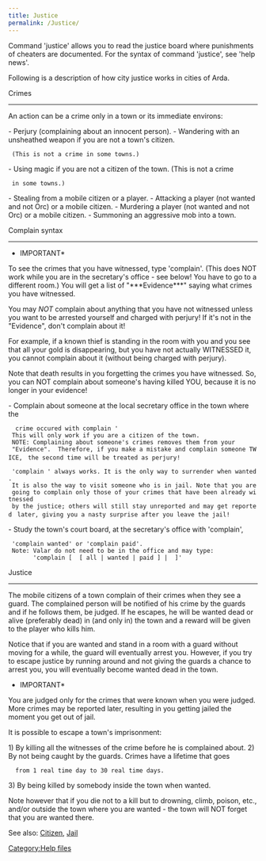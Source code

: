 ```yaml
---
title: Justice
permalink: /Justice/
---
```


Command 'justice' allows you to read the justice board where punishments
of cheaters are documented. For the syntax of command 'justice', see
'help news'.

Following is a description of how city justice works in cities of Arda.

Crimes

------------------------------------------------------------------------

An action can be a crime only in a town or its immediate environs:

\- Perjury (complaining about an innocent person). - Wandering with an
unsheathed weapon if you are not a town's citizen.

` (This is not a crime in some towns.)`

\- Using magic if you are not a citizen of the town. (This is not a
crime

` in some towns.)`

\- Stealing from a mobile citizen or a player. - Attacking a player (not
wanted and not Orc) or a mobile citizen. - Murdering a player (not
wanted and not Orc) or a mobile citizen. - Summoning an aggressive mob
into a town.

Complain syntax

------------------------------------------------------------------------

- IMPORTANT\*

To see the crimes that you have witnessed, type 'complain'. (This does
NOT work while you are in the secretary's office - see below! You have
to go to a different room.) You will get a list of
"\*\*\*Evidence\*\*\*" saying what crimes you have witnessed.

You may _NOT_ complain about anything that you have not witnessed
unless you want to be arrested yourself and charged with perjury! If
it's not in the "Evidence", don't complain about it!

For example, if a known thief is standing in the room with you and you
see that all your gold is disappearing, but you have not actually
WITNESSED it, you cannot complain about it (without being charged with
perjury).

Note that death results in you forgetting the crimes you have witnessed.
So, you can NOT complain about someone's having killed YOU, because it
is no longer in your evidence!

\- Complain about someone at the local secretary office in the town
where the

`  crime occured with complain `<person>`'`
` This will only work if you are a citizen of the town.`
` NOTE: Complaining about someone's crimes removes them from your`
` "Evidence".  Therefore, if you make a mistake and complain someone TWICE,`
` the second time will be treated as perjury!`

` 'complain `<me>`' always works. It is the only way to surrender when wanted.`
` It is also the way to visit someone who is in jail. Note that you are`
` going to complain only those of your crimes that have been already witnessed`
` by the justice; others will still stay unreported and may get reported`
` later, giving you a nasty surprise after you leave the jail!`

\- Study the town's court board, at the secretary's office with
'complain',

` 'complain wanted' or 'complain paid'.`
` Note: Valar do not need to be in the office and may type:`
`       'complain [ `<town>` [ all | wanted | paid ] | `<someone>` ]'`

Justice

------------------------------------------------------------------------

The mobile citizens of a town complain of their crimes when they see a
guard. The complained person will be notified of his crime by the guards
and if he follows them, be judged. If he escapes, he will be wanted dead
or alive (preferably dead) in (and only in) the town and a reward will
be given to the player who kills him.

Notice that if you are wanted and stand in a room with a guard without
moving for a while, the guard will eventually arrest you. However, if
you try to escape justice by running around and not giving the guards a
chance to arrest you, you will eventually become wanted dead in the
town.

- IMPORTANT\*

You are judged only for the crimes that were known when you were judged.
More crimes may be reported later, resulting in you getting jailed the
moment you get out of jail.

It is possible to escape a town's imprisonment:

1\) By killing all the witnesses of the crime before he is complained
about. 2) By not being caught by the guards. Crimes have a lifetime that
goes

`  from 1 real time day to 30 real time days.`

3\) By being killed by somebody inside the town when wanted.

Note however that if you die not to a kill but to drowning, climb,
poison, etc., and/or outside the town where you are wanted - the town
will NOT forget that you are wanted there.

See also: [Citizen](Citizen "wikilink"), [Jail](Jail "wikilink")

[Category:Help files](Category:Help_files "wikilink")